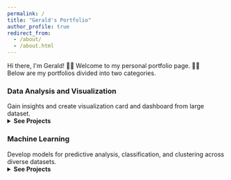 ```yaml
---
permalink: /
title: "Gerald's Portfolio"
author_profile: true
redirect_from: 
  - /about/
  - /about.html
---
```

Hi there, I'm Gerald! 👋🏻 Welcome to my personal portfolio page. 🙏🏻 <br/>
Below are my portfolios divided into two categories.<br/>

<h3>Data Analysis and Visualization</h3>
Gain insights and create visualization card and dashboard from large dataset. 

<details><summary><b>See Projects</b></summary> 
<ul>
  <li><a href="https://geraldsimanullang.github.io/portfolio/portfolio-3-Data-Analysis-and-Visualization-of-Pizza-Sales-SQL-PowerBI/" target="_blank">Data Analysis and Visualization of Pizza Sales</a><br/>
    Tools: SQL Server Management Studio (SMSS) + Power BI <br/>
    SMSS was utilized for data storage and analysis to accurately determine the values related to the Pizza Sales Dataset problem statement. Subsequently, Power BI was employed to construct a visualization model.
  </li>

  <li><a href="https://geraldsimanullang.github.io/portfolio/portfolio-1-Visualization-and-Analysis-of-an-Online-Retail-Invoices-Dataset/" target="_blank">Visualization and Analysis of an Online Retail Invoices Dataset</a><br/>
  Tool: Jupyter Notebook<br/>
  Conducted Exploratory Data Analysis by visualizing sales data to extract insights into store performance, identify top-selling     products, and understand customer segmentation. This project was implemented using Python programming and involved the use of several libraries, including Pandas, NumPy, Matplotlib, and Seaborn.
  </li>
</ul>
</details>

<h3>Machine Learning</h3>
Develop models for predictive analysis, classification, and clustering across diverse datasets.

<details><summary><b>See Projects</b></summary>
  <ul>
    <li><a href="https://geraldsimanullang.github.io/portfolio/portfolio-4-Bengaluru-House-Price-Prediction/" target="_blank">Bengaluru House Price Prediction</a><br/>
      Tool: Jupyter Notebook <br/>
      Constructed models to predict house prices in Bengaluru, India. After data cleaning, method selection utilized GridSearchCV to evaluate regression performance with linear regression, lasso, and decision tree regressor. In this case, the optimal method was linear regression with a score of 81.9 out of 100.
    </li>
    
    <li><a href="https://geraldsimanullang.github.io/portfolio/portfolio-2-Image-classification-of-rock-paper-scissors-hand-shaped-pictures/" target="_blank">Image Classification of Rock-paper-scissors Hand-shaped Pictures</a><br/>
    Tool: Google Colab<br/>
    Built a Convolutional Neural Network (CNN) machine learning model with an accuracy >96% for classifying images of rock-paper-scissors hand-shaped pictures using the TensorFlow and Keras libraries      
    </li>
  </ul>
</details>
